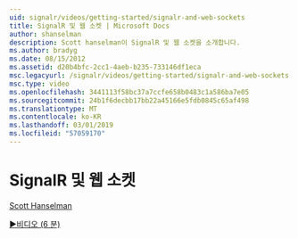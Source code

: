 ```yaml
---
uid: signalr/videos/getting-started/signalr-and-web-sockets
title: SignalR 및 웹 소켓 | Microsoft Docs
author: shanselman
description: Scott hanselman이 SignalR 및 웹 소켓을 소개합니다.
ms.author: bradyg
ms.date: 08/15/2012
ms.assetid: d20b4bfc-2cc1-4aeb-b235-733146df1eca
msc.legacyurl: /signalr/videos/getting-started/signalr-and-web-sockets
msc.type: video
ms.openlocfilehash: 3441113f58bc37a7ccfe658b0483c1a586ba7e05
ms.sourcegitcommit: 24b1f6decbb17bb22a45166e5fdb0845c65af498
ms.translationtype: MT
ms.contentlocale: ko-KR
ms.lasthandoff: 03/01/2019
ms.locfileid: "57059170"
---
```

<a name="signalr-and-web-sockets"></a>SignalR 및 웹 소켓
====================
[Scott Hanselman](https://github.com/shanselman)

[&#9654;비디오 (6 분)](https://channel9.msdn.com/Blogs/ASP-NET-Site-Videos/signalr-and-web-sockets)
